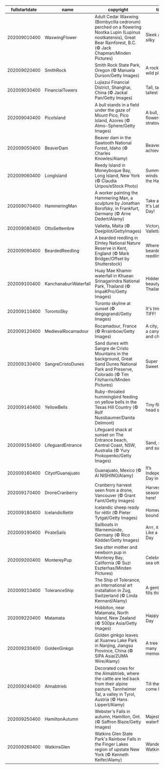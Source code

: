 |fullstartdate|name|copyright|title|image|
|--|--|--|--|--|
202009010400|WaxwingFlower|Adult Cedar Waxwing (Bombycilla cedrorum) perched on a flowering Nootka Lupin (Lupinus nootkatensis), Great Bear Rainforest, B.C. (© Jack Chapman/Minden Pictures)|Sleek and silky|![](/en-CA/2020/09/202009010400WaxwingFlower.jpg)|
202009020400|SmithRock|Smith Rock State Park, Oregon (© Manuela Durson/Getty Images)|A rock in a wild place|![](/en-CA/2020/09/202009020400SmithRock.jpg)|
202009030400|FinancialTowers|Lujiazui Financial District, Shanghai, China (© Jackal Pan/Getty Images)|Tall, taller, tallest|![](/en-CA/2020/09/202009030400FinancialTowers.jpg)|
202009040400|PicoIsland|A bull stands in a field under the gaze of Mount Pico, Pico Island, Azores (© Atmo-Sphere/Getty Images)|A bull, some flowers, and a stratovolcano|![](/en-CA/2020/09/202009040400PicoIsland.jpg)|
202009050400|BeaverDam|Beaver dam in the Sawtooth National Forest, Idaho (© Charles Knowles/Alamy)|Beaver achievers|![](/en-CA/2020/09/202009050400BeaverDam.jpg)|
202009060400|LongIsland|Reedy Island in Moneyboque Bay, Long Island, New York (© Claudia Uripos/eStock Photo)|Summer winds down in the Hamptons|![](/en-CA/2020/09/202009060400LongIsland.jpg)|
202009070400|HammeringMan|A worker painting the Hammering Man, a sculpture by Jonathan Borofsky, in Frankfurt, Germany (© Arne Dedert/Alamy)|Take a break! It's Labour Day!|![](/en-CA/2020/09/202009070400HammeringMan.jpg)|
202009080400|OttoSettembre|Valletta, Malta (© Deejpilot/GettyImages)|Victory Day in Valletta|![](/en-CA/2020/09/202009080400OttoSettembre.jpg)|
202009090400|BeardedReedling|A bearded reedling in Elmley National Nature Reserve in Kent, England (© Mark Bridger/Offset by Shutterstock)|Where the bearded reedling sings|![](/en-CA/2020/09/202009090400BeardedReedling.jpg)|
202009100400|KanchanaburiWaterfall|Huay Mae Khamin waterfall in Khuean Srinagarindra National Park, Thailand (© ImpaKPro/Getty Images)|Hidden beauty in Thailand|![](/en-CA/2020/09/202009100400KanchanaburiWaterfall.jpg)|
202009110400|TorontoSky|Toronto skyline at sunset (© diegograndi/Getty Images)|It's time for TIFF!|![](/en-CA/2020/09/202009110400TorontoSky.jpg)|
202009120400|MedievalRocamadour|Rocamadour, France (© Rrrainbow/Getty Images)|A city, a cliff, a canyon…and cheese|![](/en-CA/2020/09/202009120400MedievalRocamadour.jpg)|
202009130400|SangreCristoDunes|Sand dunes with Sangre de Cristo Mountains in the background, Great Sand Dunes National Park and Preserve, Colorado (© Tim Fitzharris/Minden Pictures)|Super Sandy Sweet 16|![](/en-CA/2020/09/202009130400SangreCristoDunes.jpg)|
202009140400|YellowBells|Ruby-throated hummingbird feeding on yellow bells in the Texas Hill Country (© Rolf Nussbaumer/Danita Delimont)|Tiny fliers head south|![](/en-CA/2020/09/202009140400YellowBells.jpg)|
202009150400|LifeguardEntrance|Lifeguard shack at sunset on The Entrance beach, Central Coast, NSW, Australia (© Yury Prokopenko/Getty Images)|Sand, surf, and sun|![](/en-CA/2020/09/202009150400LifeguardEntrance.jpg)|
202009160400|CityofGuanajuato|Guanajuato, Mexico (© AI NISHINO/Alamy)|It’s Independence Day in Mexico|![](/en-CA/2020/09/202009160400CityofGuanajuato.jpg)|
202009170400|DroneCranberry|Cranberry harvest seen from a drone, Vancouver (© Grant Faint/Getty Images)|Harvest season is here!|![](/en-CA/2020/09/202009170400DroneCranberry.jpg)|
202009180400|IcelandicRettir|Icelandic sheep ready for réttir (© Pieter Tytgat/Getty Images)|Homeward bound|![](/en-CA/2020/09/202009180400IcelandicRettir.jpg)|
202009190400|PirateSails|Sailboats in Warnemünde, Germany (© Rico Ködder/Getty Images)|Arrr, it be Talk Like a Pirate Day|![](/en-CA/2020/09/202009190400PirateSails.jpg)|
202009200400|MontereyPup|Sea otter mother and newborn pup in Monterey Bay, California (© Suzi Eszterhas/Minden Pictures)|Celebrating sea otters|![](/en-CA/2020/09/202009200400MontereyPup.jpg)|
202009210400|ToleranceShip|The Ship of Tolerance, an international art installation in Zug, Switzerland (© Linda Kennard/Alamy)|A gentle wind fills this sail|![](/en-CA/2020/09/202009210400ToleranceShip.jpg)|
202009220400|Matamata|Hobbiton, near Matamata, North Island, New Zealand (© 500px Asia/Getty Images)|Happy Hobbit Day|![](/en-CA/2020/09/202009220400Matamata.jpg)|
202009230400|GoldenGinkgo|Golden ginkgo leaves at Xuanwu Lake Park in Nanjing, Jiangsu Province, China (© SIPA Asia/ZUMA Wire/Alamy)|A tree of many memories|![](/en-CA/2020/09/202009230400GoldenGinkgo.jpg)|
202009240400|Almabtrieb|Decorated cows for the Almabtrieb, where the cattle are led back from their alpine pasture, Tannheimer Tal, a valley in Tyrol, Austria (© Hans Lippert/Alamy)|Till the cows come home|![](/en-CA/2020/09/202009240400Almabtrieb.jpg)|
202009250400|HamiltonAutumn|Webster's Falls in autumn, Hamilton, Ont. (© Saffron Blaze/Getty Images)|Majestic waterfall|![](/en-CA/2020/09/202009250400HamiltonAutumn.jpg)|
202009260400|WatkinsGlen|Watkins Glen State Park's Rainbow Falls in the Finger Lakes region of upstate New York (© Kenneth Keifer/Alamy)|Wandering Watkins Glen|![](/en-CA/2020/09/202009260400WatkinsGlen.jpg)|
